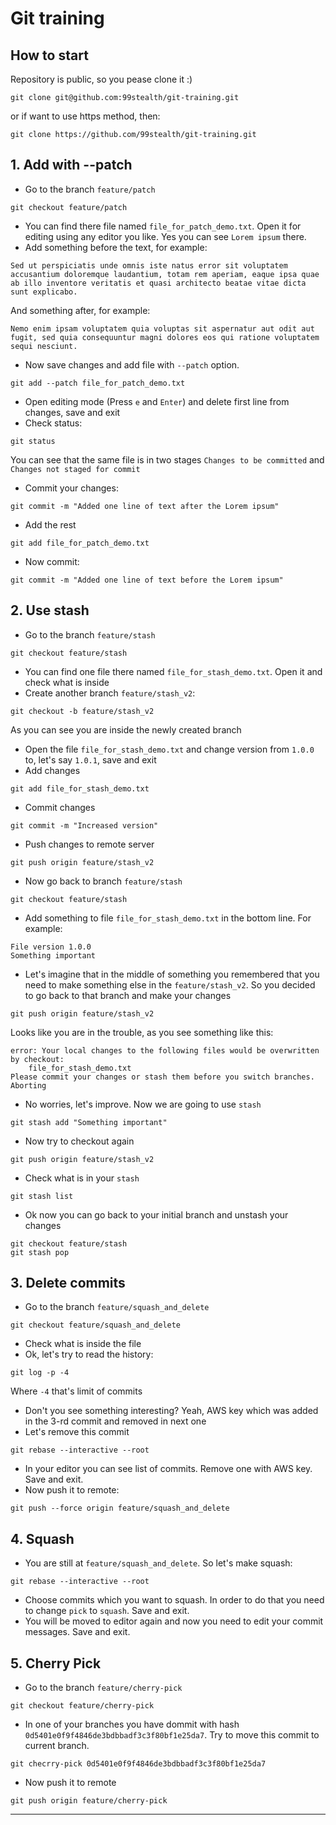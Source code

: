 # Git training

## How to start
Repository is public, so you pease clone it :)
```
git clone git@github.com:99stealth/git-training.git
```
or if want to use https method, then:
```
git clone https://github.com/99stealth/git-training.git
```

## 1. Add with --patch
- Go to the branch `feature/patch`
```
git checkout feature/patch
```
- You can find there file named `file_for_patch_demo.txt`. Open it for editing using any editor you like. Yes you can see `Lorem ipsum` there.
- Add something before the text, for example:
```
Sed ut perspiciatis unde omnis iste natus error sit voluptatem accusantium doloremque laudantium, totam rem aperiam, eaque ipsa quae ab illo inventore veritatis et quasi architecto beatae vitae dicta sunt explicabo.
```
And something after, for example:
```
Nemo enim ipsam voluptatem quia voluptas sit aspernatur aut odit aut fugit, sed quia consequuntur magni dolores eos qui ratione voluptatem sequi nesciunt.
```
- Now save changes and add file with `--patch` option.
```
git add --patch file_for_patch_demo.txt
```
- Open editing mode (Press `e` and `Enter`) and delete first line from changes, save and exit
- Check status:
```
git status
```
You can see that the same file is in two stages `Changes to be committed` and `Changes not staged for commit`
- Commit your changes:
```
git commit -m "Added one line of text after the Lorem ipsum"
```
- Add the rest
```
git add file_for_patch_demo.txt
```
- Now commit:
```
git commit -m "Added one line of text before the Lorem ipsum"
```

## 2. Use stash
- Go to the branch `feature/stash`
```
git checkout feature/stash
```
- You can find one file there named `file_for_stash_demo.txt`. Open it and check what is inside
- Create another branch `feature/stash_v2`:
```
git checkout -b feature/stash_v2
```
As you can see you are inside the newly created branch
- Open the file `file_for_stash_demo.txt` and change version from `1.0.0` to, let's say `1.0.1`, save and exit
- Add changes
```
git add file_for_stash_demo.txt
```
- Commit changes
```
git commit -m "Increased version"
```
- Push changes to remote server
```
git push origin feature/stash_v2
```
- Now go back to branch `feature/stash`
```
git checkout feature/stash
```
- Add something to file `file_for_stash_demo.txt` in the bottom line. For example:
```
File version 1.0.0
Something important
```
- Let's imagine that in the middle of something you remembered that you need to make something else in the `feature/stash_v2`. So you decided to go back to that branch and make your changes
```
git push origin feature/stash_v2
```
Looks like you are in the trouble, as you see something like this:
```
error: Your local changes to the following files would be overwritten by checkout:
	file_for_stash_demo.txt
Please commit your changes or stash them before you switch branches.
Aborting
```
- No worries, let's improve. Now we are going to use `stash`
```
git stash add "Something important"
```
- Now try to checkout again
```
git push origin feature/stash_v2
```
- Check what is in your `stash`
```
git stash list
```
- Ok now you can go back to your initial branch and unstash your changes
```
git checkout feature/stash
git stash pop
```
## 3. Delete commits
- Go to the branch `feature/squash_and_delete`
```
git checkout feature/squash_and_delete
```
- Check what is inside the file
- Ok, let's try to read the history:
```
git log -p -4
```
Where `-4` that's limit of commits
- Don't you see something interesting? Yeah, AWS key which was added in the 3-rd commit and removed in next one
- Let's remove this commit
```
git rebase --interactive --root
```
- In your editor you can see list of commits. Remove one with AWS key. Save and exit.
- Now push it to remote:
```
git push --force origin feature/squash_and_delete
```
## 4. Squash
- You are still at `feature/squash_and_delete`. So let's make squash:
```
git rebase --interactive --root 
```
- Choose commits which you want to squash. In order to do that you need to change `pick` to `squash`. Save and exit.
- You will be moved to editor again and now you need to edit your commit messages. Save and exit.
## 5. Cherry Pick
- Go to the branch `feature/cherry-pick`
```
git checkout feature/cherry-pick
```
- In one of your branches you have dommit with hash `0d5401e0f9f4846de3bdbbadf3c3f80bf1e25da7`. Try to move this commit to current branch.
```
git checrry-pick 0d5401e0f9f4846de3bdbbadf3c3f80bf1e25da7
```
- Now push it to remote
```
git push origin feature/cherry-pick
```
-------
